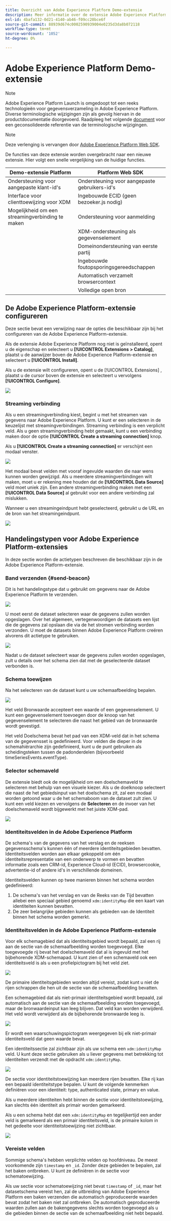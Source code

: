```yaml
---
title: Overzicht van Adobe Experience Platform Demo-extensie
description: Meer informatie over de extensie Adobe Experience Platform Demo in Adobe Experience Platform.
exl-id: 4bafa132-0d21-4140-ab46-f09cc20bce6f
source-git-commit: 88939d674c0002590939004e0235d3da8b072118
workflow-type: tm+mt
source-wordcount: '1052'
ht-degree: 0%

---
```


# Adobe Experience Platform Demo-extensie

>[!NOTE]
>
>Adobe Experience Platform Launch is omgedoopt tot een reeks technologieën voor gegevensverzameling in Adobe Experience Platform. Diverse terminologische wijzigingen zijn als gevolg hiervan in de productdocumentatie doorgevoerd. Raadpleeg het volgende [document](../../../term-updates.md) voor een geconsolideerde referentie van de terminologische wijzigingen.

>[!NOTE]
>
>Deze verlenging is vervangen door [Adobe Experience Platform Web SDK](../sdk/overview.md).

De functies van deze extensie worden overgebracht naar een nieuwe extensie. Hier volgt een snelle vergelijking van de huidige functies.

| Demo-extensie Platform | Platform Web SDK |
| ------------------ | ----------- |
| Ondersteuning voor aangepaste klant-id&#39;s | Ondersteuning voor aangepaste gebruikers-id&#39;s |
| Interface voor clienttoewijzing voor XDM | Ingebouwde ECID (geen bezoeker.js nodig) |
| Mogelijkheid om een streamingverbinding te maken | Ondersteuning voor aanmelding |
|  | XDM-ondersteuning als gegevenselement |
|  | Domeinondersteuning van eerste partij |
|  | Ingebouwde foutopsporingsgereedschappen |
|  | Automatisch verzamelt browsercontext |
|  | Volledige open bron |


## De Adobe Experience Platform-extensie configureren

Deze sectie bevat een verwijzing naar de opties die beschikbaar zijn bij het configureren van de Adobe Experience Platform-extensie.

Als de extensie Adobe Experience Platform nog niet is geïnstalleerd, opent u de eigenschap en selecteert u **[!UICONTROL Extensions > Catalog]**, plaatst u de aanwijzer boven de Adobe Experience Platform-extensie en selecteert u **[!UICONTROL Install]**.

Als u de extensie wilt configureren, opent u de [!UICONTROL Extensions] , plaatst u de cursor boven de extensie en selecteert u vervolgens **[!UICONTROL Configure]**.

![](../../../images/adobe-experience-platform-extension-configuration.png)

### Streaming verbinding

Als u een streamingverbinding kiest, begint u met het streamen van gegevens naar Adobe Experience Platform. U kunt er een selecteren in de keuzelijst met streamingverbindingen. Streaming verbinding is een verplicht veld. Als u geen streamingverbinding hebt gemaakt, kunt u een verbinding maken door de optie **[!UICONTROL Create a streaming connection]** knop.

Als u **[!UICONTROL Create a streaming connection]** er verschijnt een modaal venster.

![](../../../images/adobe-experienc-platform-create-streaming-connection.png)

Het modaal bevat velden met vooraf ingevulde waarden die naar wens kunnen worden gewijzigd. Als u meerdere streamingverbindingen wilt maken, moet u er rekening mee houden dat de **[!UICONTROL Data Source]** veld moet uniek zijn. Een andere streamingverbinding maken met een **[!UICONTROL Data Source]** al gebruikt voor een andere verbinding zal mislukken.

Wanneer u een streamingeindpunt hebt geselecteerd, gebruikt u de URL en de bron van het streamingeindpunt.

![](../../../images/adobe-experience-platform-streaming-endpoint-selected.png)

## Handelingstypen voor Adobe Experience Platform-extensies

In deze sectie worden de actietypen beschreven die beschikbaar zijn in de Adobe Experience Platform-extensie.

### Band verzenden {#send-beacon}

Dit is het handelingstype dat u gebruikt om gegevens naar de Adobe Experience Platform te verzenden.

![](../../../images/adobe-experience-platform-send-beacon-dataset.png)

U moet eerst de dataset selecteren waar de gegevens zullen worden opgeslagen. Over het algemeen, vertegenwoordigen de datasets een lijst die de gegevens zal opslaan die via de het stromen verbinding worden verzonden. U moet de datasets binnen Adobe Experience Platform creëren alvorens dit actietype te gebruiken.

![](../../../images/adobe-experience-platform-send-beacon-dataset-selected1.png)

Nadat u de dataset selecteert waar de gegevens zullen worden opgeslagen, zult u details over het schema zien dat met de geselecteerde dataset verbonden is.

### Schema toewijzen

Na het selecteren van de dataset kunt u uw schemaafbeelding bepalen.

![](../../../images/adobe-experience-platform-send-beacon-schema-mapping.png)

Het veld Bronwaarde accepteert een waarde of een gegevenselement. U kunt een gegevenselement toevoegen door de knoop van het gegevenselement te selecteren die naast het gebied van de bronwaarde wordt gevestigd.

Het veld Doelschema bevat het pad van een XDM-veld dat in het schema van de gegevensset is gedefinieerd. Voor velden die dieper in de schemahiërarchie zijn gedefinieerd, kunt u de punt gebruiken als scheidingsteken tussen de padonderdelen (bijvoorbeeld timeSeriesEvents.eventType).

### Selector schemaveld

De extensie biedt ook de mogelijkheid om een doelschemaveld te selecteren met behulp van een visuele kiezer. Als u de doelknoop selecteert die naast de het gebiedsinput van het doelschema zit, zal een modaal worden getoond waar u de het schemaboom van de dataset zult zien. U kunt een veld kiezen en vervolgens de **Selecteren** en de invoer van het doelschemaveld wordt bijgewerkt met het juiste XDM-pad.

![](../../../images/adobe-experience-platform-send-beacon-schema-field-selector.png)

### Identiteitsvelden in de Adobe Experience Platform

De schema&#39;s van de gegevens van het verslag en de reeksen gegevensschema&#39;s kunnen één of meerdere identiteitsgebieden bevatten. Identiteitsvelden worden aan elkaar gekoppeld om één identiteitsrepresentatie van een onderwerp te vormen en bevatten informatie zoals een CRM-id, Experience Cloud-id (ECID), browsercookie, advertentie-id of andere id&#39;s in verschillende domeinen.

Identiteitsvelden kunnen op twee manieren binnen het schema worden gedefinieerd:

1. De schema&#39;s van het verslag en van de Reeks van de Tijd bevatten allebei een speciaal gebied genoemd `xdm:identityMap` die een kaart van identiteiten kunnen bevatten.
1. De zeer belangrijke gebieden kunnen als gebieden van de Identiteit binnen het schema worden gemerkt.

### Identiteitsvelden in de Adobe Experience Platform-extensie

Voor elk schemagebied dat als identiteitsgebied wordt bepaald, zal een rij aan de sectie van de schemaafbeelding worden toegevoegd. Elke toegevoegde rij bevat het doelschemaveld dat al is ingevuld met het bijbehorende XDM-schemapad. U kunt zien of een schemaveld ook een identiteitsveld is als u een profielpictogram bij het veld ziet.

![](../../../images/adobe-experience-platform-send-beacon-identity-field.png)

De primaire identiteitsgebieden worden altijd vereist, zodat kunt u niet de rijen schrappen die hen uit de sectie van de schemaafbeelding bevatten.

Een schemagebied dat als niet-primair identiteitsgebied wordt bepaald, zal automatisch aan de sectie van de schemaafbeelding worden toegevoegd, maar de bronwaardeinput kan leeg blijven. Dat veld kan worden verwijderd. Het veld wordt verwijderd als de bijbehorende bronwaarde leeg is.

![](../../../images/adobe-experience-platform-send-beacon-identity-field-warning.png)

Er wordt een waarschuwingspictogram weergegeven bij elk niet-primair identiteitsveld dat geen waarde bevat.

Een identiteitssectie zal zichtbaar zijn als uw schema een `xdm:identityMap` veld. U kunt deze sectie gebruiken als u liever gegevens met betrekking tot identiteiten verzendt met de opdracht `xdm:identityMap`.

![](../../../images/adobe-experience-platform-send-beacon-identity-section.png)

De sectie voor identiteitstoewijzing kan meerdere rijen bevatten. Elke rij kan een bepaald identiteitstype bepalen. U kunt de volgende kenmerken definiëren voor een identiteit: type, authenticated state, primary en value.

Als u meerdere identiteiten hebt binnen de sectie voor identiteitstoewijzing, kan slechts één identiteit als primair worden gemarkeerd.

Als u een schema hebt dat een `xdm:identityMap` en tegelijkertijd een ander veld is gemarkeerd als een primair identiteitsveld, is de primaire kolom in het gedeelte voor identiteitstoewijzing niet zichtbaar.

![](../../../images/adobe-experience-platform-send-beacon-identity-section-not-primary.png)

### Vereiste velden

Sommige schema&#39;s hebben verplichte velden op hoofdniveau. De meest voorkomende zijn `timestamp` en `_id`. Zonder deze gebieden te bepalen, zal het baken ontbreken. U kunt ze definiëren in de sectie voor schematoewijzing.

Als uw sectie voor schematoewijzing niet bevat `timestamp` of `_id`, maar het datasetschema vereist hen, zal de uitbreiding van Adobe Experience Platform een baken verzenden die automatisch geproduceerde waarden bevat zodat het baken niet zal ontbreken. De automatisch geproduceerde waarden zullen aan de bakengegevens slechts worden toegevoegd als u die gebieden binnen de sectie van de schemaafbeelding niet hebt bepaald.
